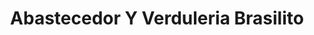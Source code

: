 ---
title: "Abastecedor Y Verduleria Brasilito"
url: /brasilito/abastecedor-y-verduleria-brasilito/
shop: frutería
---
